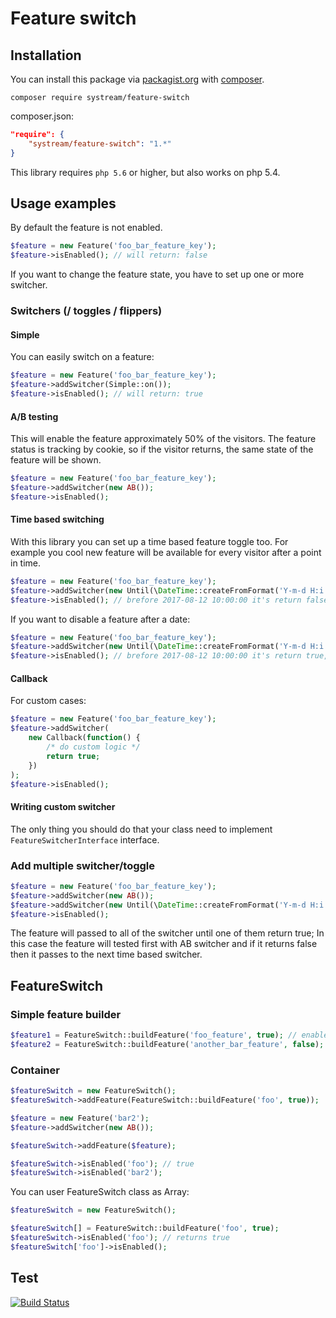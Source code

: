 # Feature switch

## Installation

You can install this package via [packagist.org](https://packagist.org/packages/systream/feature-switch) with [composer](https://getcomposer.org/).

`composer require systream/feature-switch`

composer.json:

```json
"require": {
    "systream/feature-switch": "1.*"
}
```

This library requires `php 5.6` or higher, but also works on php 5.4.

## Usage examples

By default the feature is not enabled.

```php
$feature = new Feature('foo_bar_feature_key');
$feature->isEnabled(); // will return: false

```

If you want to change the feature state, you have to set up one or more switcher.

### Switchers (/ toggles / flippers)

#### Simple

You can easily switch on a feature:

```php
$feature = new Feature('foo_bar_feature_key');
$feature->addSwitcher(Simple::on());
$feature->isEnabled(); // will return: true

```

#### A/B testing

This will enable the feature approximately 50% of the visitors.
The feature status is tracking by cookie, so if the visitor returns, the same state of the feature will be shown.

```php
$feature = new Feature('foo_bar_feature_key');
$feature->addSwitcher(new AB());
$feature->isEnabled();

```

#### Time based switching

With this library you can set up a time based feature toggle too.
For example you cool new feature will be available for every visitor after a point in time.

```php
$feature = new Feature('foo_bar_feature_key');
$feature->addSwitcher(new Until(\DateTime::createFromFormat('Y-m-d H:i:s', '2017-08-12 10:00:00')));
$feature->isEnabled(); // brefore 2017-08-12 10:00:00 it's return false, after will return true

```

If you want to disable a feature after a date:

```php
$feature = new Feature('foo_bar_feature_key');
$feature->addSwitcher(new Until(\DateTime::createFromFormat('Y-m-d H:i:s', '2017-08-12 10:00:00'), false));
$feature->isEnabled(); // brefore 2017-08-12 10:00:00 it's return true, after will return false

```

#### Callback

For custom cases:

```php
$feature = new Feature('foo_bar_feature_key');
$feature->addSwitcher(
	new Callback(function() {
		/* do custom logic */
		return true;
	})
);
$feature->isEnabled();

```

#### Writing custom switcher

The only thing you should do that your class need to implement `FeatureSwitcherInterface` interface.

### Add multiple switcher/toggle

```php
$feature = new Feature('foo_bar_feature_key');
$feature->addSwitcher(new AB());
$feature->addSwitcher(new Until(\DateTime::createFromFormat('Y-m-d H:i:s', '2017-08-12 10:00:00')));
$feature->isEnabled();

```

The feature will passed to all of the switcher until one of them return true;
In this case the feature will tested first with AB switcher and if it returns false then it passes to the next time based switcher.

## FeatureSwitch

### Simple feature builder

```php
$feature1 = FeatureSwitch::buildFeature('foo_feature', true); // enabled
$feature2 = FeatureSwitch::buildFeature('another_bar_feature', false); // disabled
```

### Container

```php
$featureSwitch = new FeatureSwitch();
$featureSwitch->addFeature(FeatureSwitch::buildFeature('foo', true));

$feature = new Feature('bar2');
$feature->addSwitcher(new AB());

$featureSwitch->addFeature($feature);

```

```php
$featureSwitch->isEnabled('foo'); // true
$featureSwitch->isEnabled('bar2');
```

You can user FeatureSwitch class as Array:
```php
$featureSwitch = new FeatureSwitch();

$featureSwitch[] = FeatureSwitch::buildFeature('foo', true);
$featureSwitch->isEnabled('foo'); // returns true
$featureSwitch['foo']->isEnabled();
```

## Test

[![Build Status](https://travis-ci.org/systream/feature-switch.svg?branch=master)](https://travis-ci.org/systream/feature-switch)